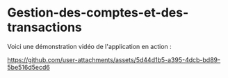 # Gestion-des-comptes-et-des-transactions

Voici une démonstration vidéo de l'application en action :

https://github.com/user-attachments/assets/5d44d1b5-a395-4dcb-bd89-5be516d5ecd6

